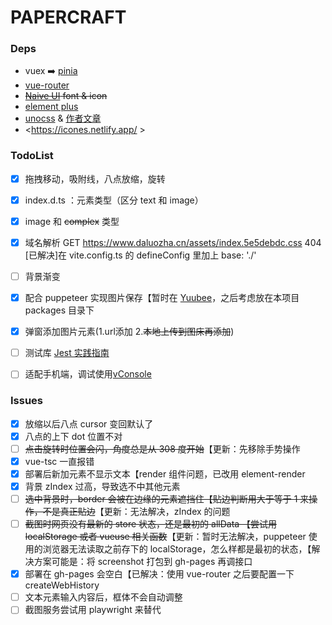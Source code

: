 # PAPERCRAFT



### Deps
- vuex ➡️ [pinia](https://pinia.vuejs.org/)
- [vue-router](https://router.vuejs.org/)
- ~~[Naive UI](https://www.naiveui.com/zh-CN/light) font & icon~~
- [element plus](https://element-plus.gitee.io/zh-CN/)
- [unocss](https://uno.antfu.me/) & [作者文章](https://antfu.me/posts/reimagine-atomic-css-zh)
- <https://icones.netlify.app/ >



### TodoList

- [x] 拖拽移动，吸附线，八点放缩，旋转
- [x] index.d.ts ：元素类型（区分 text 和 image）
- [x] image 和  ~~complex~~ 类型
- [x] 域名解析 GET https://www.daluozha.cn/assets/index.5e5debdc.css 404 [已解决]在 vite.config.ts 的 defineConfig 里加上 base: './'
- [ ] 背景渐变
- [x] 配合 puppeteer 实现图片保存【暂时在 [Yuubee](https://github.com/daluozha/Yuubee)，之后考虑放在本项目 packages 目录下
- [x] 弹窗添加图片元素(1.url添加 2.~~本地上传到图床再添加~~)
- [ ] 测试库 [Jest 实践指南](https://github.yanhaixiang.com/jest-tutorial/)
- [ ] 适配手机端，调试使用[vConsole](https://github.com/Tencent/vConsole)



### Issues
- [x] 放缩以后八点 cursor 变回默认了
- [x] 八点的上下 dot 位置不对
- [ ] ~~点击旋转时位置会闪，角度总是从 308 度开始~~【更新：先移除手势操作
- [x] vue-tsc 一直报错
- [x] 部署后新加元素不显示文本【render 组件问题，已改用 element-render
- [x] 背景 zIndex 过高，导致选不中其他元素
- [ ] ~~选中背景时，border 会被在边缘的元素遮挡住【贴边判断用大于等于 1 来操作，不是真正贴边~~【更新：无法解决，zIndex 的问题
- [ ] ~~截图时网页没有最新的 store 状态，还是最初的 allData 【尝试用 localStorage 或者 vueuse 相关函数~~【更新：暂时无法解决，puppeteer 使用的浏览器无法读取之前存下的 localStorage，怎么样都是最初的状态，【解决方案可能是：将 screenshot 打包到 gh-pages 再调接口
- [x] 部署在 gh-pages 会空白【已解决：使用 vue-router 之后要配置一下 createWebHistory
- [ ] 文本元素输入内容后，框体不会自动调整
- [ ] 截图服务尝试用 playwright 来替代
